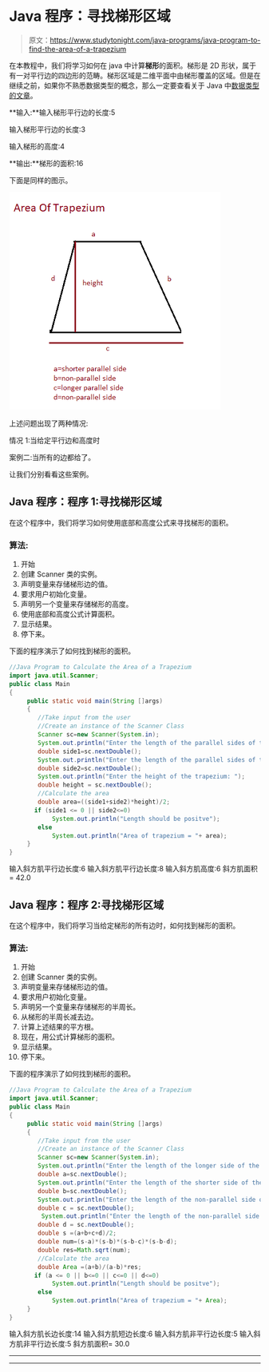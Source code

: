 # Java 程序：寻找梯形区域

> 原文：<https://www.studytonight.com/java-programs/java-program-to-find-the-area-of-a-trapezium>

在本教程中，我们将学习如何在 java 中计算**梯形**的面积。梯形是 2D 形状，属于有一对平行边的四边形的范畴。梯形区域是二维平面中由梯形覆盖的区域。但是在继续之前，如果你不熟悉数据类型的概念，那么一定要查看关于 Java 中[数据类型的文章](https://www.studytonight.com/java/datatypes-and-identifier.php)。

**输入:**输入梯形平行边的长度:5

输入梯形平行边的长度:3

输入梯形的高度:4

**输出:**梯形的面积:16

下面是同样的图示。

![](img/942dd9739fe4bb908481918aa6615749.png)

上述问题出现了两种情况:

情况 1:当给定平行边和高度时

案例二:当所有的边都给了。

让我们分别看看这些案例。

## Java 程序：程序 1:寻找梯形区域

在这个程序中，我们将学习如何使用底部和高度公式来寻找梯形的面积。

### 算法:

1.  开始
2.  创建 Scanner 类的实例。
3.  声明变量来存储梯形边的值。
4.  要求用户初始化变量。
5.  声明另一个变量来存储梯形的高度。
6.  使用底部和高度公式计算面积。
7.  显示结果。
8.  停下来。

下面的程序演示了如何找到梯形的面积。

```java
//Java Program to Calculate the Area of a Trapezium
import java.util.Scanner;
public class Main
{
     public static void main(String []args)
     {
        //Take input from the user 
        //Create an instance of the Scanner Class
        Scanner sc=new Scanner(System.in);
        System.out.println("Enter the length of the parallel sides of the trapezium: ");
        double side1=sc.nextDouble();
        System.out.println("Enter the length of the parallel sides of the trapezium: ");
        double side2=sc.nextDouble();
        System.out.println("Enter the height of the trapezium: ");
        double height = sc.nextDouble();
        //Calculate the area
        double area=((side1+side2)*height)/2;
       if (side1 <= 0 || side2<=0)
            System.out.println("Length should be positve");
        else
            System.out.println("Area of trapezium = "+ area);
     }
}
```

输入斜方肌平行边长度:6
输入斜方肌平行边长度:8
输入斜方肌高度:6
斜方肌面积= 42.0

## Java 程序：程序 2:寻找梯形区域

在这个程序中，我们将学习当给定梯形的所有边时，如何找到梯形的面积。

### 算法:

1.  开始
2.  创建 Scanner 类的实例。
3.  声明变量来存储梯形边的值。
4.  要求用户初始化变量。
5.  声明另一个变量来存储梯形的半周长。
6.  从梯形的半周长减去边。
7.  计算上述结果的平方根。
8.  现在，用公式计算梯形的面积。
9.  显示结果。
10.  停下来。

下面的程序演示了如何找到梯形的面积。

```java
//Java Program to Calculate the Area of a Trapezium
import java.util.Scanner;
public class Main
{
     public static void main(String []args)
     {
        //Take input from the user 
        //Create an instance of the Scanner Class
        Scanner sc=new Scanner(System.in);
        System.out.println("Enter the length of the longer side of the trapezium: ");
        double a=sc.nextDouble();
        System.out.println("Enter the length of the shorter side of the trapezium: ");
        double b=sc.nextDouble();
        System.out.println("Enter the length of the non-parallel side of the trapezium: ");
        double c = sc.nextDouble();
         System.out.println("Enter the length of the non-parallel side of the trapezium: ");
        double d = sc.nextDouble();
        double s =(a+b+c+d)/2;
        double num=(s-a)*(s-b)*(s-b-c)*(s-b-d);
        double res=Math.sqrt(num);
        //Calculate the area
        double Area =(a+b)/(a-b)*res;
       if (a <= 0 || b<=0 || c<=0 || d<=0)
            System.out.println("Length should be positve");
        else
            System.out.println("Area of trapezium = "+ Area);
     }
}
```

输入斜方肌长边长度:14
输入斜方肌短边长度:6
输入斜方肌非平行边长度:5
输入斜方肌非平行边长度:5
斜方肌面积= 30.0

* * *

* * *